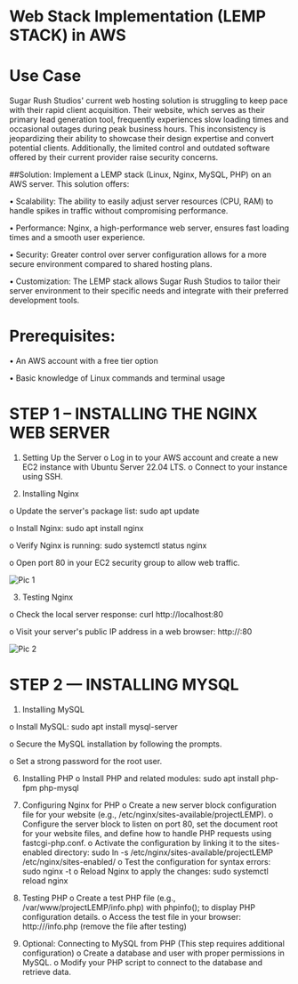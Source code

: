 # Web Stack Implementation (LEMP STACK) in AWS

# Use Case
Sugar Rush Studios' current web hosting solution is struggling to keep pace with their rapid client acquisition. 
Their website, which serves as their primary lead generation tool, frequently experiences slow loading times and occasional outages during peak business hours. This inconsistency is jeopardizing their ability to showcase their design expertise and convert potential clients. Additionally, the limited control and outdated software offered by their current provider raise security concerns.

##Solution: Implement a LEMP stack (Linux, Nginx, MySQL, PHP) on an AWS server. This solution offers:

•	Scalability: The ability to easily adjust server resources (CPU, RAM) to handle spikes in traffic without compromising performance.

•	Performance: Nginx, a high-performance web server, ensures fast loading times and a smooth user experience.

•	Security: Greater control over server configuration allows for a more secure environment compared to shared hosting plans.

•	Customization: The LEMP stack allows Sugar Rush Studios to tailor their server environment to their specific needs and integrate with their preferred development tools.

#  Prerequisites:

•	An AWS account with a free tier option

•	Basic knowledge of Linux commands and terminal usage

# STEP 1 – INSTALLING THE NGINX WEB SERVER

1.	Setting Up the Server
  o	Log in to your AWS account and create a new EC2 instance with Ubuntu Server 22.04 LTS.
  o	Connect to your instance using SSH.

2.	Installing Nginx
   
  o	Update the server's package list: sudo apt update
  
  o	Install Nginx: sudo apt install nginx
  
  o	Verify Nginx is running: sudo systemctl status nginx
  
  o	Open port 80 in your EC2 security group to allow web traffic.

  ![Pic 1](https://github.com/roseprimeyn/DevopsProjects/assets/121585728/70db38fe-0171-4ecb-953a-6550c499387c)

3.	Testing Nginx
   
   o	Check the local server response: curl http://localhost:80
   
   o	Visit your server's public IP address in a web browser: http://<Public-IP-Address>:80

   
![Pic 2](https://github.com/roseprimeyn/DevopsProjects/assets/121585728/fccf1391-d1ff-41d9-8381-53f9a6eb2c97)

# STEP 2 — INSTALLING MYSQL

1.	Installing MySQL
   
   o	Install MySQL: sudo apt install mysql-server
   
   o	Secure the MySQL installation by following the prompts.
   
   o	Set a strong password for the root user.

6.	Installing PHP
o	Install PHP and related modules: sudo apt install php-fpm php-mysql

7.	Configuring Nginx for PHP
o	Create a new server block configuration file for your website (e.g., /etc/nginx/sites-available/projectLEMP).
o	Configure the server block to listen on port 80, set the document root for your website files, and define how to handle PHP requests using fastcgi-php.conf.
o	Activate the configuration by linking it to the sites-enabled directory: sudo ln -s /etc/nginx/sites-available/projectLEMP /etc/nginx/sites-enabled/
o	Test the configuration for syntax errors: sudo nginx -t
o	Reload Nginx to apply the changes: sudo systemctl reload nginx

8.	Testing PHP
o	Create a test PHP file (e.g., /var/www/projectLEMP/info.php) with phpinfo(); to display PHP configuration details.
o	Access the test file in your browser: http://<Public-IP-Address>/info.php (remove the file after testing)

9.	Optional: Connecting to MySQL from PHP (This step requires additional configuration)
o	Create a database and user with proper permissions in MySQL.
o	Modify your PHP script to connect to the database and retrieve data.

